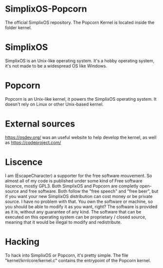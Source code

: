 # SimplixOS-Popcorn
The official SimplixOS repository. The Popcorn Kernel is located inside the folder kernel.
# SimplixOS
SimplixOS is an Unix-like operating system. It's a hobby operating system, it's not made to be a widespread OS like Windows.
# Popcorn
Popcorn is an Unix-like kernel, it powers the SimplixOS operating system. It doesn't rely on Linux or other Unix-based kernel.
# External sources
https://osdev.org/ was an useful website to help develop the kernel, as well as https://codeproject.com/
# Liscence
I am (EscapeCharacter) a supporter for the free software mouvement. So almost all of my code is published under some kind of Free software liscence, 
mostly GPL3. Both SimplixOS and Popcorn are completly open-source and free software. Both follow the "free speech" and "free beer", but if you want 
your new SimplixOS distribution can cost money or be private source. I have no problem with that. You own the software or machine, so you should be
able to modify it as you want, right?
The software is provided as it is, without any guarantee of any kind. The software that can be executed on this operating system can be
proprietary / closed source, meaning that it would be illegal to modify and redistribute.
# Hacking
To hack into SimplixOS or Popcorn, it's pretty simple. The file "kernel/krnlcore/kernel.c" contains the entrypoint of the Popcorn kernel.
